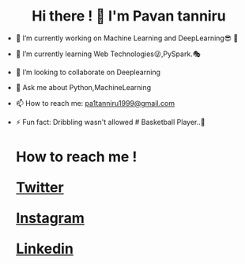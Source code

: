 ###         <h1 style="text-align:center;"> Hi there ! 👋  I'm Pavan tanniru </h1>

            


- 🔭 I’m currently working on Machine Learning and DeepLearning😎 🦾
- 🌱 I’m currently learning Web Technologies😜,PySpark.🎭
- 👯 I’m looking to collaborate on Deeplearning
- 💬 Ask me about Python,MachineLearning
- 📫 How to reach me: pa1tanniru1999@gmail.com
- ⚡ Fun fact: Dribbling wasn't allowed # Basketball Player..🏀


     <h1> How to reach me ! </>
            
       
   
    <a href="https://twitter.com/TanniruPavan" class="button primary">Twitter</a>
    <br>
    
    
    <a href="https://www.instagram.com/___.pavan.__/" class="button">Instagram</a>
    <br>
    
    
    <a href="https://www.linkedin.com/in/pavan-tanniru-59ab281a5/" class="button icon search">Linkedin</a>
    
   
    
    <br>
